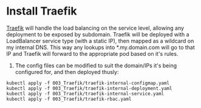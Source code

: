 # Install Traefik
[Traefik](https://traefik.io) will handle the load balancing on the service level, allowing any deployment to be exposed by subdomain.  Traefik will be deployed with a LoadBalancer service type (with a static IP), then mapped as a wildcard on my internal DNS.  This way any lookups into \*.my.domain.com will go to that IP and Traefik will forward to the appropriate pod based on it's rules.  

1. The config files can be modified to suit the domain/IPs it's being configured for, and then deployed thusly:
  ```
  kubectl apply -f 003_Traefik/traefik-internal-configmap.yaml
  kubectl apply -f 003_Traefik/traefik-internal-deployment.yaml
  kubectl apply -f 003_Traefik/traefik-internal-service.yaml
  kubectl apply -f 003_Traefik/traefik-rbac.yaml
  ```
